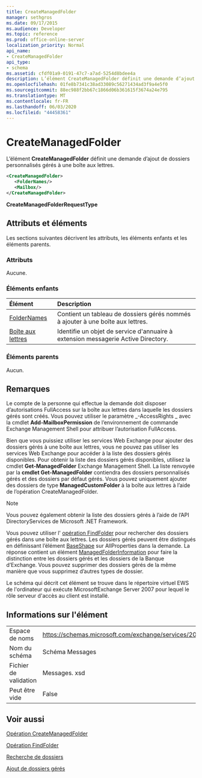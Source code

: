 ```yaml
---
title: CreateManagedFolder
manager: sethgros
ms.date: 09/17/2015
ms.audience: Developer
ms.topic: reference
ms.prod: office-online-server
localization_priority: Normal
api_name:
- CreateManagedFolder
api_type:
- schema
ms.assetid: cfdf01a9-0191-47c7-a7ad-5254d8bdee4a
description: L’élément CreateManagedFolder définit une demande d’ajout de dossiers personnalisés gérés à une boîte aux lettres.
ms.openlocfilehash: 01fe8b7341c38ad33089c56271434ad3f9a4e5f0
ms.sourcegitcommit: 88ec988f2bb67c1866d06b361615f3674a24e795
ms.translationtype: MT
ms.contentlocale: fr-FR
ms.lasthandoff: 06/03/2020
ms.locfileid: "44458361"
---
```

# <a name="createmanagedfolder"></a>CreateManagedFolder

L’élément **CreateManagedFolder** définit une demande d’ajout de dossiers personnalisés gérés à une boîte aux lettres. 
  
```xml
<CreateManagedFolder>
   <FolderNames/>
   <Mailbox/>
</CreateManagedFolder>
```

 **CreateManagedFolderRequestType**
## <a name="attributes-and-elements"></a>Attributs et éléments

Les sections suivantes décrivent les attributs, les éléments enfants et les éléments parents.
  
### <a name="attributes"></a>Attributs

Aucune.
  
### <a name="child-elements"></a>Éléments enfants

|**Élément**|**Description**|
|:-----|:-----|
|[FolderNames](foldernames.md) <br/> |Contient un tableau de dossiers gérés nommés à ajouter à une boîte aux lettres.  <br/> |
|[Boîte aux lettres](mailbox.md) <br/> |Identifie un objet de service d'annuaire à extension messagerie Active Directory.  <br/> |
   
### <a name="parent-elements"></a>Éléments parents

Aucun.
  
## <a name="remarks"></a>Remarques

Le compte de la personne qui effectue la demande doit disposer d’autorisations FullAccess sur la boîte aux lettres dans laquelle les dossiers gérés sont créés. Vous pouvez utiliser le paramètre _-AccessRights _ avec la cmdlet **Add-MailboxPermission** de l’environnement de commande Exchange Management Shell pour attribuer l’autorisation FullAccess. 
  
Bien que vous puissiez utiliser les services Web Exchange pour ajouter des dossiers gérés à une boîte aux lettres, vous ne pouvez pas utiliser les services Web Exchange pour accéder à la liste des dossiers gérés disponibles. Pour obtenir la liste des dossiers gérés disponibles, utilisez la cmdlet **Get-ManagedFolder** Exchange Management Shell. La liste renvoyée par la **cmdlet Get-ManagedFolder** contiendra des dossiers personnalisés gérés et des dossiers par défaut gérés. Vous pouvez uniquement ajouter des dossiers de type **ManagedCustomFolder** à la boîte aux lettres à l’aide de l’opération CreateManagedFolder. 
  
> [!NOTE]
> Vous pouvez également obtenir la liste des dossiers gérés à l’aide de l’API DirectoryServices de Microsoft .NET Framework. 
  
Vous pouvez utiliser l' [opération FindFolder](findfolder-operation.md) pour rechercher des dossiers gérés dans une boîte aux lettres. Les dossiers gérés peuvent être distingués en définissant l’élément [BaseShape](baseshape.md) sur AllProperties dans la demande. La réponse contient un élément [ManagedFolderInformation](managedfolderinformation.md) pour faire la distinction entre les dossiers gérés et les dossiers de la Banque d’Exchange. Vous pouvez supprimer des dossiers gérés de la même manière que vous supprimez d’autres types de dossier. 
  
Le schéma qui décrit cet élément se trouve dans le répertoire virtuel EWS de l'ordinateur qui exécute MicrosoftExchange Server 2007 pour lequel le rôle serveur d'accès au client est installé.
  
## <a name="element-information"></a>Informations sur l'élément

|||
|:-----|:-----|
|Espace de noms  <br/> |https://schemas.microsoft.com/exchange/services/2006/messages  <br/> |
|Nom du schéma  <br/> |Schéma Messages  <br/> |
|Fichier de validation  <br/> |Messages. xsd  <br/> |
|Peut être vide  <br/> |False  <br/> |
   
## <a name="see-also"></a>Voir aussi



[Opération CreateManagedFolder](createmanagedfolder-operation.md)
  
[Opération FindFolder](findfolder-operation.md)


[Recherche de dossiers](https://msdn.microsoft.com/library/9124d868-017a-43f0-b915-5c0082cacec9%28Office.15%29.aspx)
  
[Ajout de dossiers gérés](https://msdn.microsoft.com/library/846658c6-7043-40fb-8439-19f97c2a967f%28Office.15%29.aspx)

